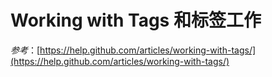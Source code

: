 Working with Tags 和标签工作
===========
 


*参考*：[https://help.github.com/articles/working-with-tags/](https://help.github.com/articles/working-with-tags/)
